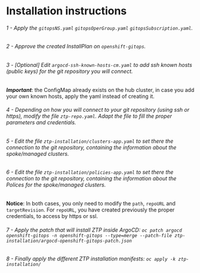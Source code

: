 # Installation instructions

###### 1 - Apply the `gitopsNS.yaml` `gitopsOperGroup.yaml` `gitopsSubscription.yaml`.  

###### 2 - Approve the created InstallPlan on `openshift-gitops`.  

###### 3 - [Optional] Edit `argocd-ssh-known-hosts-cm.yaml` to add ssh known hosts (public keys) for the git repository you will connect. 
*****Important*****: the ConfigMap already exists on the hub cluster, in case you add your own known hosts, apply the yaml instead of creating it.

###### 4 - Depending on how you will connect to your git repository (using ssh or https), modify the file `ztp-repo.yaml`. Adapt the file to fill the proper parameters and credentials. 

###### 5 -  Edit the file `ztp-installation/clusters-app.yaml` to set there the connection to the git repository, containing the information about the spoke/managed clusters.  

###### 6 -  Edit the file `ztp-installation/policies-app.yaml` to set there the connection to the git repository, containing the information about the Polices for the spoke/managed clusters. 

**Notice**: In both cases, you only need to modify the `path`, `repoURL` and `targetRevision`. For `repoURL`, you have created previously the proper credentials, to access by https or ssl. 

###### 7 - Apply the patch that will install ZTP inside ArgoCD: `oc patch argocd openshift-gitops -n openshift-gitops --type=merge --patch-file ztp-installation/argocd-openshift-gitops-patch.json` 

###### 8 - Finally apply the different ZTP installation manifests:  `oc apply -k ztp-installation/`

